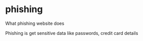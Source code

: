 # phishing


What phishing website does

Phishing is get sensitive data like passwords, credit card details 
